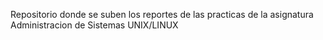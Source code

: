 Repositorio donde se suben los reportes de las practicas de la asignatura Administracion de Sistemas UNIX/LINUX
